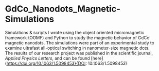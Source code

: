 # GdCo_Nanodots_Magnetic-Simulations
Simulations &amp; scripts I wrote using the object oriented micromagnetic framework (OOMF) and Python to study the magnetic behavior of GdCo magnetic nanodots. The simulations were part of an experimental study to examine ultrafast all-optical switching in nanometer-size magnetic dots. The results of our research project was published in the scientific journal, <em>Applied Physics Letters</em>, and can be found [here](https://doi.org/10.1063/1.5098453}{DOI: 10.1063/1.5098453)

